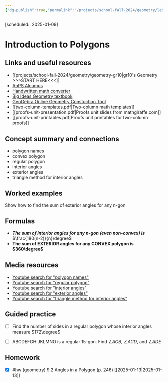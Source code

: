 ```yaml
---
{"dg-publish":true,"permalink":"/projects/school-fall-2024/geometry/lessons/polygons-introduction/"}
---
```



[scheduled:: 2025-01-09]
#  Introduction to Polygons

## Links and useful resources 

- [[projects/school-fall-2024/geometry/geometry-gr10\|gr10's Geometry >>>START HERE<<<]]
- [AoPS Alcumus](https://artofproblemsolving.com/alcumus)
- [Handwritten math converter](https://webdemo.myscript.com/views/math/index.html#)
- [Big Ideas Geometry textbook](https://bim.easyaccessmaterials.com/?level=12)
- [GeoGebra Online Geometry Constuction Tool](https://www.geogebra.org/geometry?lang=en/)
- [[two-column-templates.pdf|Two-column math templates]]
- [[proofs-unit-presentation.pdf|Proofs unit slides from mathgiraffe.com]]
- [[proofs-unit-printables.pdf|Proofs unit printables for two-column proofs]]



## Concept summary and connections


- polygon names 
- convex polygon
- regular polygon 
- interior angles 
- exterior angles 
- triangle method for interior angles 

## Worked examples

Show how to find the sum of exterior angles for any n-gon

## Formulas

- ***The sum of interior angles for any n-gon (even non-convex) is*** $\frac{180(n-2)}{n}\degree$ 
- **The sum of EXTERIOR angles for any CONVEX polygon is $360\degree$**

## Media resources

- [Youtube search for "polygon names"](https://www.youtube.com/results?search_query=polygon%20names) 
- [Youtube search for "regular polygon"](https://www.youtube.com/results?search_query=regular%20polygon) 
- [Youtube search for "interior angles"](https://www.youtube.com/results?search_query=interior%20angles) 
- [Youtube search for "exterior angles"](https://www.youtube.com/results?search_query=exterior%20angles) 
- [Youtube search for "triangle method for interior angles"](https://www.youtube.com/results?search_query=triangle%20method%20for%20interior%20angles) 

## Guided practice


- [ ] Find the number of sides in a regular polygon whose interior angles measure $172\degree$  
- [ ] ABCDEFGHIJKLMNO is a regular 15-gon. Find $\angle ACB$, $\angle ACD$, and $\angle ADE$  


## Homework

- [x] #hw (geometry) 9.2 Angles in a Polygon  (p. 246) [[2025-01-13\|2025-01-13]]
